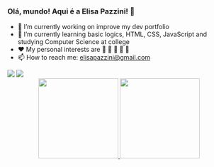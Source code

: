 ### Olá, mundo! Aqui é a Elisa Pazzini! 👋

- 🔭 I’m currently working on improve my dev portfolio
- 🌱 I’m currently learning basic logics, HTML, CSS, JavaScript and studying Computer Science at college
- :heart: My personal interests are :dog: :movie_camera: :dress: :beers: :chocolate_bar: 
- 📫 How to reach me: elisapazzini@gmail.com

<div>
  <a href="https://instagram.com/elisa_pazzini" target="_blank"><img src="https://img.shields.io/badge/-Instagram-%23E4405F?style=for-the-badge&logo=instagram&logoColor=white" target="_blank"></a>
  <a href="https://www.linkedin.com/in/elisapazzini" target="_blank"><img src="https://img.shields.io/badge/-LinkedIn-%230077B5?style=for-the-badge&logo=linkedin&logoColor=white" target="_blank"></a> 
</div>

<div align="center">
  <a href="https://github.com/elisapazzini">
  <img height="180em" src="https://github-readme-stats.vercel.app/api?username=elisapazzini&show_icons=true&theme=solarized-light&include_all_commits=true&count_private=true"/>
  <img height="180em" src="https://github-readme-stats.vercel.app/api/top-langs/?username=elisapazzini&layout=compact&langs_count=7&theme=solarized-light"/>
</div>


